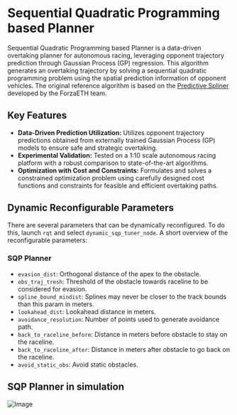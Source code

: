 # Sequential Quadratic Programming based Planner
Sequential Quadratic Programming based Planner is a data-driven overtaking planner for autonomous racing, leveraging opponent trajectory prediction through Gaussian Process (GP) regression. This algorithm generates an overtaking trajectory by solving a sequential quadratic programming problem using the spatial prediction information of opponent vehicles.
The original reference algorithm is based on the [Predictive Spliner](https://github.com/ForzaETH/predictive-spliner) developed by the ForzaETH team.

## Key Features
- **Data-Driven Prediction Utilization:** Utilizes opponent trajectory predictions obtained from externally trained Gaussian Process (GP) models to ensure safe and strategic overtaking.
- **Experimental Validation:** Tested on a 1:10 scale autonomous racing platform with a robust comparison to state-of-the-art algorithms.
- **Optimization with Cost and Constraints:** Formulates and solves a constrained optimization problem using carefully designed cost functions and constraints for feasible and efficient overtaking paths.

## Dynamic Reconfigurable Parameters
There are several parameters that can be dynamically reconfigured. To do this, launch `rqt` and select `dynamic_sqp_tuner_node`.
A short overview of the reconfigurable parameters:

### SQP Planner
- `evasion_dist`: Orthogonal distance of the apex to the obstacle.
- `obs_traj_tresh`: Threshold of the obstacle towards raceline to be considered for evasion.
- `spline_bound_mindist`:  Splines may never be closer to the track bounds than this param in meters.
- `lookahead_dist`: Lookahead distance in meters.
- `avoidance_resolution`: Number of points used to generate avoidance path.
- `back_to_raceline_before`: Distance in meters before obstacle to stay on the raceline.
- `back_to_raceline_after`: Distance in meters after obstacle to go back on the raceline.
- `avoid_static_obs`: Avoid static obstacles.

## SQP Planner in simulation
![Image](https://github.com/user-attachments/assets/e6fe1826-0947-4bc1-94d8-2c6e114cb63a)